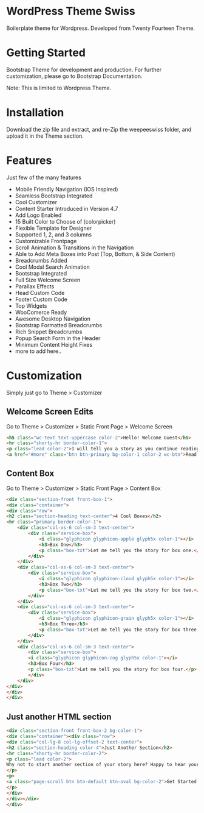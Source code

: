 # WordPress Theme Swiss 
Boilerplate theme for Wordpress. Developed from Twenty Fourteen Theme. 

# Getting Started
Bootstrap Theme for development and production. For further customization, please go to Bootstrap Documentation.

Note: This is limited to Wordpress Theme. 

# Installation 
Download the zip file and extract, and re-Zip the weepeeswiss folder, and upload it in the Theme section.

# Features
Just few of the many features
* Mobile Friendly Navigation (IOS Inspired)
* Seamless Bootstrap Integrated
* Cool Customizer
* Content Starter Introduced in Version 4.7
* Add Logo Enabled
* 15 Built Color to Choose of (colorpicker)
* Flexible Template for Designer
* Supported 1, 2, and 3 columns
* Customizable Frontpage
* Scroll Animation & Transitions in the Navigation
* Able to Add Meta Boxes into Post (Top, Bottom, & Side Content)
* Breadcrumbs Added	
* Cool Modal Search Animation
* Bootstrap Integrated
* Full Size Welcome Screen
* Parallax Effects
* Head Custom Code
* Footer Custom Code
* Top Widgets
* WooComerce Ready
* Awesome Desktop Navigation
* Bootstrap Formatted Breadcrumbs
* Rich Snippet Breadcrumbs
* Popup Search Form in the Header
* Minimum Content Height Fixes
* more to add here.. 

# Customization #
Simply just go to Theme > Customizer 

## Welcome Screen Edits ##
Go to Theme > Customizer > Static Front Page > Welcome Screen

```html
<h5 class="wc-text text-uppercase color-2">Hello! Welcome Guest</h5>
<hr class="shorty-hr border-color-1">
<p class="lead color-2">I will tell you a story as you continue reading</p>
<a href="#more" class="btn btn-primary bg-color-1 color-2 wc-btn">Read more</a>
```

## Content Box ##
Go to Theme > Customizer > Static Front Page > Content Box

```html
<div class="section-front front-box-1">
<div class="container">
<div class="row">
<h2 class="section-heading text-center">4 Cool Boxes</h2>
<hr class="primary border-color-1">
	<div class="col-xs-6 col-sm-3 text-center">
		<div class="service-box">
        	<i class="glyphicon glyphicon-apple glyph5x color-1"></i>
    		<h3>Box One</h3>
        	<p class="box-txt">Let me tell you the story for box one.</p>
        </div>
	</div>
    <div class="col-xs-6 col-sm-3 text-center">
		<div class="service-box">
    		<i class="glyphicon glyphicon-cloud glyph5x color-1"></i>
			<h3>Box Two</h3>
    		<p class="box-txt">Let me tell you the story for box two.</p>
    	</div>
    </div>
    <div class="col-xs-6 col-sm-3 text-center">
    	<div class="service-box">
        	<i class="glyphicon glyphicon-grain glyph5x color-1"></i>
        	<h3>Box Three</h3>
            <p class="box-txt">Let me tell you the story for box three.</p>
        </div>
    </div>
    <div class="col-xs-6 col-sm-3 text-center">
    	<div class="service-box">
        <i class="glyphicon glyphicon-cog glyph5x color-1"></i>
        <h3>Box Four</h3>
        <p class="box-txt">Let me tell you the story for box four.</p>
    	</div>
    </div>
</div>
</div>
</div>

```
## Just another HTML section ##
```html
<div class="section-front front-box-2 bg-color-1">
<div class="container"><div class="row">
<div class="col-lg-8 col-lg-offset-2 text-center">
<h2 class="section-heading color-4">Just Another Section</h2>
<hr class="shorty-hr border-color-2">
<p class="lead color-2">
Why not to start another section of your story here? Happy to hear your thoughts!
</p>
<p>
<a class="page-scroll btn btn-default btn-oval bg-color-2">Get Started!</a>
</p>
</div>
</div></div>
</div>
```
